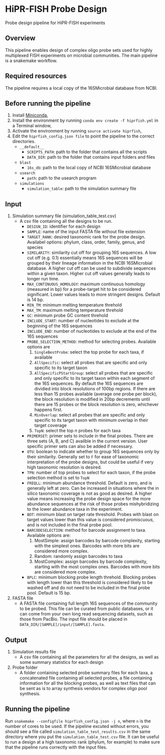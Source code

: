 # HiPR-FISH Probe Design
Probe design pipeline for HiPR-FISH experiments

## Overview

This pipeline enables design of complex oligo probe sets used for highly multiplexed FISH experiments on microbial communities. The main pipeline is a snakemake workflow.

## Required resources

The pipeline requires a local copy of the 16SMicrobial database from NCBI.

## Before running the pipeline
1. Install [Miniconda](https://docs.conda.io/en/latest/miniconda.html),
2. Install the environment by running `conda env create -f hiprfish.yml` in a Terminal window,
3. Activate the environment by running `source activate hiprfish`,
4. Edit the `hiprfish_config.json file` to point the pipeline to the correct directories. 
   - `__default__`
      * `SCRIPTS_PATH`: path to the folder that contains all the scripts
      * `DATA_DIR`: path to the folder that contains input folders and files
   - `blast`
      * `16s_db`: path to the local copy of NCBI 16SMicrobial database
   -  `usearch`
      * `path`: path to the usearch program
   - `simulations`
      * `simulation_table`: path to the simulation summary file

## Input
1. Simulation summary file (simulation_table_test.csv)
   - A csv file containing all the designs to be run.
      * `DESIGN_ID`: identifier for each design
      * `SAMPLE`: name of the input FASTA file without file extension
      * `TARGET_RANK`: desired taxonomic rank for the probe design. Availabel options: phylum, class, order, family, genus, and species
      * `SIMILARITY`: similarity cut off for grouping 16S sequences. A low cut off (e.g. 0.1) essentially means 16S sequences will be grouped by their lineage information in the NCBI 16SMicrobial database. A higher cut off can be used to subdivide sequences within a given taxon. Higher cut off values generally leads to longer run time.
      * `MAX_CONTINUOUS_HOMOLOGY`: maximum continuous homology (measured in bp) for a probe-target hit to be considered significant. Lower values leads to more stringent designs. Default is 14 bp.
      * `MIN_TM`: minimum melting temperature threhold
      * `MAX_TM`: maximum melting temperature threhold
      * `GC`: minimum probe GC content threhold
      * `INCLUDE_START`: number of nucleotides to exclude at the beginning of the 16S sequences
      * `INCLUDE_END`: number of nucleotides to exclude at the end of the 16S sequences
      * `PROBE_SELECTION_METHOD`: method for selecting probes. Available options are
         1. `SingleBestProbe`: select the top probe for each taxa, if available
         2. `AllSpecific`: select all probes that are specific and only specific to its target taxon
         3. `AllSpecificPStartGroup`: select all probes that are specific and only specific to its target taxon within each segment of the 16S sequences. By default the 16S sequences are dividied into block resolutions of 100bp regions. If there are less than 15 probes available (average one probe per block), the block resolution is modified in 20bp decrements until there are 15 probes or the block resolution is zero, whichever happens first.
         4. `MinOverlap`: select all probes that are specific and only specific to its target taxon with minimum overlap in their target coverage
         5. `TopN`: select the top *n* probes for each taxa
       * `PRIMERSET`: primer sets to include in the final probes. There are three sets (A, B, and C) availble in the current version. User specific primer sets can also be added if necessary.
       * `OTU`: boolean to indicate whether to group 16S sequences only by their similarity. Generally set to `F` for ease of taxonomic interpretation of the probe designs, but could be useful if very high taxonomic resolution is desired. 
       * `TPN`: number of top probes to select for each taxon, if the probe selection method is set to `TopN`
       * `FREQLL`: minimum abundance threshold. Default is zero, and is generally left at zero. Can be increased in situations where the in silico taxonomic coverage is not as good as desired. A higher value means increasing the probe design space for the more abundance sequences at the risk of those probes mishybridizing to the lower abundance taxa in the experiment.
       * `BOT`: minimum blast on target rate threshold. Probes with blast on target values lower than this value is considered *promiscuous*, and is not included in the final probe pool.
       * `BARCODESELECTION`: method for barcode assignment to taxa. Available options are:
         1. MostSimple: assign barcodes by barcode complexity, starting with the simplest ones. Barcodes with more bits are considered more complex. 
         2. Random: randomly assign barcodes to taxa
         3. MostComplex: assign barcodes by barcode complexity, starting with the most complex ones. Barcodes with more bits are considered more complex. 
       * `BPLC`: minimum blocking probe length threhold. Blocking probes with length lower than this threshold is considered likely to be washed off and do not need to be included in the final probe pool. Default is 15 bp.
2. FASTA file
   - A FASTA file containing full length 16S sequences of the community to be probed. This file can be curated from public databases, or it can come from your own long read sequencing datasets, such as those from PacBio. The input file should be placed in `DATA_DIR/[SAMPLE]/input/[SAMPLE].fasta`.


## Output

1. Simulation results file
   - A csv file containing all the parameters for all the designs, as well as some summary statistics for each design
2. Probe folder
   - A folder containing selected probe summary files for each taxa, a concatenated file containing all selected probes, a file containing information for all the blocking probes, as well as text files that can be sent as is to array synthesis vendors for complex oligo pool synthesis.

## Running the pipeline
Run `snakemake --configfile hiprfish_config.json -j n`, where `n` is the number of cores to be used. If the pipeline excuted without errors, you should see a file called `simulation_table_test_results.csv` in the same directory where you put the `simulation_table_test.csv` file. It can be useful to run a design at a high taxonomic rank (phylum, for example) to make sure that the pipeline runs correctly with the input files. 
